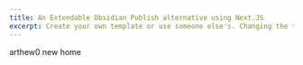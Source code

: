 ```yaml
---
title: An Extendable Obsidian Publish alternative using Next.JS
excerpt: Create your own template or use someone else's. Changing the template is a matter of updating one line
---
```

arthew0 new home
